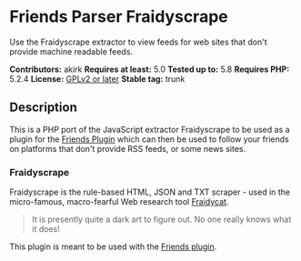 # Friends Parser Fraidyscrape

Use the Fraidyscrape extractor to view feeds for web sites that don't provide machine readable feeds.

**Contributors:** akirk
**Requires at least:** 5.0
**Tested up to:** 5.8
**Requires PHP:** 5.2.4
**License:** [GPLv2 or later](http://www.gnu.org/licenses/gpl-2.0.html)
**Stable tag:** trunk

## Description

This is a PHP port of the JavaScript extractor Fraidyscrape to be used as a plugin for the [Friends Plugin](https://wordpress.org/plugins/friends) which can then be used to follow your friends on platforms that don't provide RSS feeds, or some news sites.

### Fraidyscrape

Fraidyscrape is the rule-based HTML, JSON and TXT scraper - used in the
micro-famous, macro-fearful Web research tool [Fraidycat](https://fraidyc.at/).

> It is presently quite a dark art to figure out. No one really knows what it does!

This plugin is meant to be used with the [Friends plugin](https://github.com/akirk/friends/).
